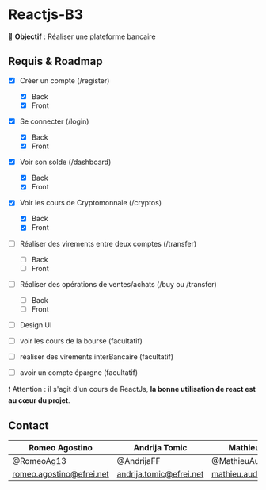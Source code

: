 # Reactjs-B3

🎯 **Objectif** : Réaliser une plateforme bancaire

## Requis & Roadmap
* [x] Créer un compte (/register)
  * [x] Back
  * [x] Front
* [x] Se connecter (/login)
  * [x] Back
  * [x] Front
* [x] Voir son solde (/dashboard)
  * [x] Back
  * [x] Front
* [x] Voir les cours de Cryptomonnaie (/cryptos)
  * [x] Back
  * [x] Front
* [ ] Réaliser des virements entre deux comptes (/transfer)
  * [ ] Back
  * [ ] Front
* [ ] Réaliser des opérations de ventes/achats (/buy ou /transfer)
  * [ ] Back
  * [ ] Front
* [ ] Design UI 


* [ ] voir les cours de la bourse (facultatif)
* [ ] réaliser des virements interBancaire (facultatif)
* [ ] avoir un compte épargne (facultatif) 


❗ Attention : il s'agit d'un cours de ReactJs, **la bonne utilisation de react est au cœur du projet**. 

## Contact
| Romeo Agostino | Andrija Tomic | Mathieu Audibert |
| -------------- | -------------- | -------------- |
| @RomeoAg13 | @AndrijaFF | @MathieuAudibert |
| romeo.agostino@efrei.net | andrija.tomic@efrei.net | mathieu.audibert@efrei.net |
